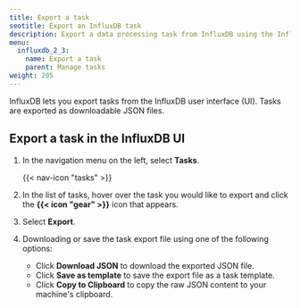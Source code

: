 ```yaml
---
title: Export a task
seotitle: Export an InfluxDB task
description: Export a data processing task from InfluxDB using the InfluxDB UI.
menu:
  influxdb_2_3:
    name: Export a task
    parent: Manage tasks
weight: 205
---
```


InfluxDB lets you export tasks from the InfluxDB user interface (UI).
Tasks are exported as downloadable JSON files.

## Export a task in the InfluxDB UI
1. In the navigation menu on the left, select **Tasks**.

    {{< nav-icon "tasks" >}}

2. In the list of tasks, hover over the task you would like to export and click
   the **{{< icon "gear" >}}** icon that appears.
3. Select **Export**.
4. Downloading or save the task export file using one of the following options:
    - Click **Download JSON** to download the exported JSON file.
    - Click **Save as template** to save the export file as a task template.
    - Click **Copy to Clipboard** to copy the raw JSON content to your machine's clipboard.
